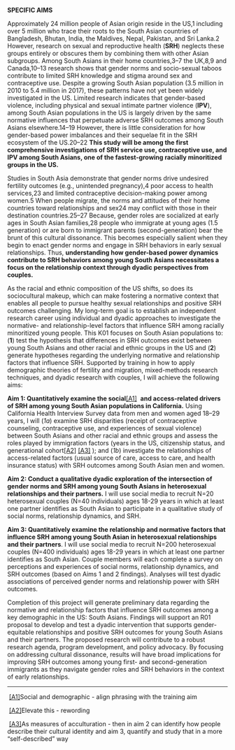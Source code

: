 **SPECIFIC AIMS**

Approximately 24 million people of Asian origin reside in the US,1 including over 5 million who trace their roots to the South Asian countries of Bangladesh, Bhutan, India, the Maldives, Nepal, Pakistan, and Sri Lanka.2 However, research on sexual and reproductive health (**SRH**) neglects these groups entirely or obscures them by combining them with other Asian subgroups. Among South Asians in their home countries,3–7 the UK,8,9 and Canada,10–13 research shows that gender norms and socio-sexual taboos contribute to limited SRH knowledge and stigma around sex and contraceptive use. Despite a growing South Asian population (3.5 million in 2010 to 5.4 million in 2017), these patterns have not yet been widely investigated in the US. Limited research indicates that gender-based violence, including physical and sexual intimate partner violence (**IPV**), among South Asian populations in the US is largely driven by the same normative influences that perpetuate adverse SRH outcomes among South Asians elsewhere.14–19 However, there is little consideration for how gender-based power imbalances and their sequelae fit in the SRH ecosystem of the US.20–22 **This study will be among the first comprehensive investigations of SRH service use, contraceptive use, and IPV among South Asians, one of the fastest-growing racially minoritized groups in the US.**

Studies in South Asia demonstrate that gender norms drive undesired fertility outcomes (e.g., unintended pregnancy),4 poor access to health services,23 and limited contraceptive decision-making power among women.5 When people migrate, the norms and attitudes of their home countries toward relationships and sex24 may conflict with those in their destination countries.25–27 Because, gender roles are socialized at early ages in South Asian families,28 people who immigrate at young ages (1.5 generation) or are born to immigrant parents (second-generation) bear the brunt of this cultural dissonance. This becomes especially salient when they begin to enact gender norms and engage in SRH behaviors in early sexual relationships. Thus, **understanding how gender-based power dynamics contribute to SRH behaviors among young South Asians necessitates a focus on the relationship context through dyadic perspectives from couples.**

As the racial and ethnic composition of the US shifts, so does its sociocultural makeup, which can make fostering a normative context that enables all people to pursue healthy sexual relationships and positive SRH outcomes challenging. My long-term goal is to establish an independent research career using individual and dyadic approaches to investigate the normative- and relationship-level factors that influence SRH among racially minoritized young people. This K01 focuses on South Asian populations to: (**1**) test the hypothesis that differences in SRH outcomes exist between young South Asians and other racial and ethnic groups in the US and (**2**) generate hypotheses regarding the underlying normative and relationship factors that influence SRH. Supported by training in how to apply demographic theories of fertility and migration, mixed-methods research techniques, and dyadic research with couples, I will achieve the following aims:

**Aim 1: Quantitatively examine the social**[[A1]](#_msocom_1)  **and access-related drivers of SRH among young South Asian populations in California.** Using California Health Interview Survey data from men and women aged 18–29 years, I will (_1a_) examine SRH disparities (receipt of contraceptive counseling, contraceptive use, and experiences of sexual violence) between South Asians and other racial and ethnic groups and assess the roles played by immigration factors (years in the US, citizenship status, and generational cohort[[A2]](#_msocom_2) [[A3]](#_msocom_3) ); and (_1b_) investigate the relationships of access-related factors (usual source of care, access to care, and health insurance status) with SRH outcomes among South Asian men and women.

**Aim 2: Conduct a qualitative dyadic exploration of the intersection of gender norms and SRH among young South Asians in heterosexual relationships and their partners.** I will use social media to recruit N=20 heterosexual couples (N=40 individuals) ages 18-29 years in which at least one partner identifies as South Asian to participate in a qualitative study of social norms, relationship dynamics, and SRH.

**Aim 3: Quantitatively examine the relationship and normative factors that influence SRH among young South Asian in heterosexual relationships and their partners**. I will use social media to recruit N=200 heterosexual couples (N=400 individuals) ages 18-29 years in which at least one partner identifies as South Asian. Couple members will each complete a survey on perceptions and experiences of social norms, relationship dynamics, and SRH outcomes (based on Aims 1 and 2 findings). Analyses will test dyadic associations of perceived gender norms and relationship power with SRH outcomes.

Completion of this project will generate preliminary data regarding the normative and relationship factors that influence SRH outcomes among a key demographic in the US: South Asians. Findings will support an R01 proposal to develop and test a dyadic intervention that supports gender-equitable relationships and positive SRH outcomes for young South Asians and their partners. The proposed research will contribute to a robust research agenda, program development, and policy advocacy. By focusing on addressing cultural dissonance, results will have broad implications for improving SRH outcomes among young first- and second-generation immigrants as they navigate gender roles and SRH behaviors in the context of early relationships.

---

 [[A1]](#_msoanchor_1)Social and demographic - align phrasing with the training aim

 [[A2]](#_msoanchor_2)Elevate this - rewording

 [[A3]](#_msoanchor_3)As measures of acculturation - then in aim 2 can identify how people describe their cultural identity and aim 3, quantify and study that in a more “self-described” way